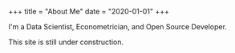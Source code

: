 +++
title = "About Me"
date = "2020-01-01"
+++

I'm a Data Scientist, Econometrician, and Open Source Developer. 

This site is still under construction.
